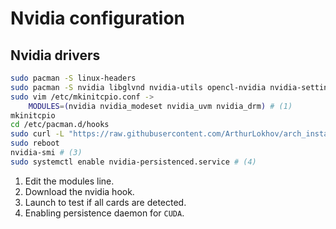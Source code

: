 # Nvidia configuration

## Nvidia drivers
```sh
sudo pacman -S linux-headers
sudo pacman -S nvidia libglvnd nvidia-utils opencl-nvidia nvidia-settings
sudo vim /etc/mkinitcpio.conf ->
    MODULES=(nvidia nvidia_modeset nvidia_uvm nvidia_drm) # (1)
mkinitcpio
cd /etc/pacman.d/hooks
sudo curl -L "https://raw.githubusercontent.com/ArthurLokhov/arch_install/main/configs/nvidia/nvidia.hook" -O # (2)
sudo reboot
nvidia-smi # (3)
sudo systemctl enable nvidia-persistenced.service # (4)
```

1. Edit the modules line.
2. Download the nvidia hook.
3. Launch to test if all cards are detected.
4. Enabling persistence daemon for `CUDA`.
